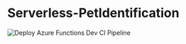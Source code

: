 # Serverless-PetIdentification

![Deploy Azure Functions Dev CI Pipeline](https://github.com/actions/Serverless-PetIdentification/tree/dev/workflows/workflows/dev-func-app-ci.yml/badge.svg?branch=dev)